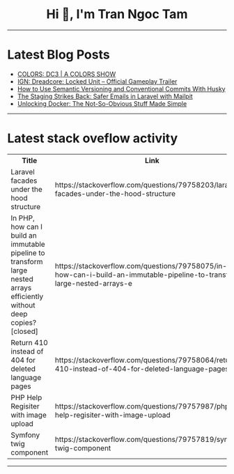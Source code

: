 <h1 align="center">Hi 👋, I'm Tran Ngoc Tam</h1>

---

# Latest Blog Posts 
<!-- BLOG-POST-LIST:START -->
- [COLORS: DC3 | A COLORS SHOW](https://dev.to/music_youtube/colors-dc3-a-colors-show-3ean)
- [IGN: Dreadcore: Locked Unit – Official Gameplay Trailer](https://dev.to/gg_news/ign-dreadcore-locked-unit-official-gameplay-trailer-4cm8)
- [How to Use Semantic Versioning and Conventional Commits With Husky](https://dev.to/fedtti/how-to-use-semantic-versioning-and-conventional-commits-with-husky-1g6i)
- [The Staging Strikes Back: Safer Emails in Laravel with Mailpit](https://dev.to/killallskywalker/the-staging-strikes-back-safer-emails-in-laravel-with-mailpit-2bp5)
- [Unlocking Docker: The Not-So-Obvious Stuff Made Simple](https://dev.to/vatsalgupta25/unlocking-docker-the-not-so-obvious-stuff-made-simple-402o)
<!-- BLOG-POST-LIST:END -->

---

# Latest stack oveflow activity
<table>
  <tr><th>Title</th><th>Link</th></tr>
  <!-- STACKOVERFLOW:START --><tr><td>Laravel facades under the hood structure</td><td>https://stackoverflow.com/questions/79758203/laravel-facades-under-the-hood-structure</td></tr><tr><td>In PHP, how can I build an immutable pipeline to transform large nested arrays efficiently without deep copies? [closed]</td><td>https://stackoverflow.com/questions/79758075/in-php-how-can-i-build-an-immutable-pipeline-to-transform-large-nested-arrays-e</td></tr><tr><td>Return 410 instead of 404 for deleted language pages</td><td>https://stackoverflow.com/questions/79758064/return-410-instead-of-404-for-deleted-language-pages</td></tr><tr><td>PHP Help Regisiter with image upload</td><td>https://stackoverflow.com/questions/79757987/php-help-regisiter-with-image-upload</td></tr><tr><td>Symfony twig component</td><td>https://stackoverflow.com/questions/79757819/symfony-twig-component</td></tr><!-- STACKOVERFLOW:END -->
</table>

---


